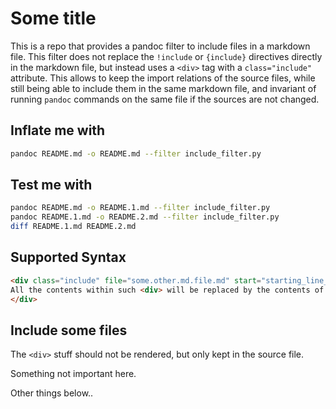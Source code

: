 Some title
==========

This is a repo that provides a pandoc filter to include files in a markdown file.
This filter does not replace the `!include` or `{include}` directives directly
in the markdown file, but instead uses a `<div>` tag with a `class="include"` attribute.
This allows to keep the import relations of the source files, while still being able to
include them in the same markdown file, and invariant of running `pandoc` commands on the
same file if the sources are not changed.

## Inflate me with
```bash
pandoc README.md -o README.md --filter include_filter.py
```

## Test me with
```bash
pandoc README.md -o README.1.md --filter include_filter.py
pandoc README.1.md -o README.2.md --filter include_filter.py
diff README.1.md README.2.md
```

## Supported Syntax
```markdown
<div class="include" file="some.other.md.file.md" start="starting_line_num" end="ending_line_num">
All the contents within such <div> will be replaced by the contents of the file "some.other.md.file.md"
</div>
```

## Include some files
The `<div>` stuff should not be rendered, but only kept in the source file.

<div class="include" file="_common/docs/file1.md" start=5 end=100>
</div>

<div class="include" file="_common/docs/file2.md">

Something not important here.

</div>


Other things below..
